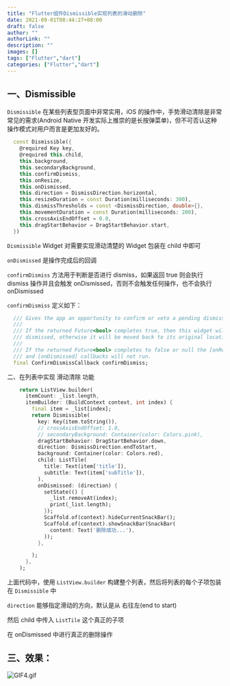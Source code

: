 ```yaml
---
title: "Flutter组件Dismissible实现列表的滑动删除"
date: 2021-09-01T08:44:27+08:00
draft: false
author: ""
authorLink: ""
description: ""
images: []
tags: ["Flutter","dart"]
categories: ["Flutter","dart"]
---
```


## 一、Dismissible

`Dismissible` 在某些列表型页面中非常实用，iOS 的操作中，手势滑动清除是非常常见的需求(Android Native 开发实际上推崇的是长按弹菜单)，但不可否认这种操作模式对用户而言是更加友好的。

```dart
  const Dismissible({
    @required Key key,
    @required this.child,
    this.background,
    this.secondaryBackground,
    this.confirmDismiss,
    this.onResize,
    this.onDismissed,
    this.direction = DismissDirection.horizontal,
    this.resizeDuration = const Duration(milliseconds: 300),
    this.dismissThresholds = const <DismissDirection, double>{},
    this.movementDuration = const Duration(milliseconds: 200),
    this.crossAxisEndOffset = 0.0,
    this.dragStartBehavior = DragStartBehavior.start,
  })
```

`Dismissible` Widget 对需要实现滑动清楚的 Widget 包装在 child 中即可

`onDismissed` 是操作完成后的回调

`confirmDismiss` 方法用于判断是否进行 dismiss，如果返回 true 则会执行 dismiss 操作并且会触发 onDismissed，否则不会触发任何操作，也不会执行 onDismissed

`confirmDismiss` 定义如下：

```dart
  /// Gives the app an opportunity to confirm or veto a pending dismissal.
  ///
  /// If the returned Future<bool> completes true, then this widget will be
  /// dismissed, otherwise it will be moved back to its original location.
  ///
  /// If the returned Future<bool> completes to false or null the [onResize]
  /// and [onDismissed] callbacks will not run.
  final ConfirmDismissCallback confirmDismiss;
```

二、在列表中实现 滑动清除 功能

```dart
    return ListView.builder(
      itemCount: _list.length,
      itemBuilder: (BuildContext context, int index) {
        final item = _list[index];
        return Dismissible(
          key: Key(item.toString()),
          // crossAxisEndOffset: 1.0,
          // secondaryBackground: Container(color: Colors.pink),
          dragStartBehavior: DragStartBehavior.down,
          direction: DismissDirection.endToStart,
          background: Container(color: Colors.red),
          child: ListTile(
            title: Text(item['title']),
            subtitle: Text(item['subTitle']),
          ),
          onDismissed: (direction) {
            setState(() {
              _list.removeAt(index);
              print(_list.length);
            });
            Scaffold.of(context).hideCurrentSnackBar();
            Scaffold.of(context).showSnackBar(SnackBar(
              content: Text('删除成功...'),
            ));
          },

        );
      },
    );
```

上面代码中，使用 `ListView.builder` 构建整个列表，然后将列表的每个子项包装在 `Dismissible` 中

`direction` 能够指定滑动的方向，默认是从 右往左(end to start)

然后 child 中传入 `ListTile` 这个真正的子项

在 onDismissed 中进行真正的删除操作



## 三、效果：

![GIF4.gif](https://luckly007.oss-cn-beijing.aliyuncs.com/image/590354847.gif)
